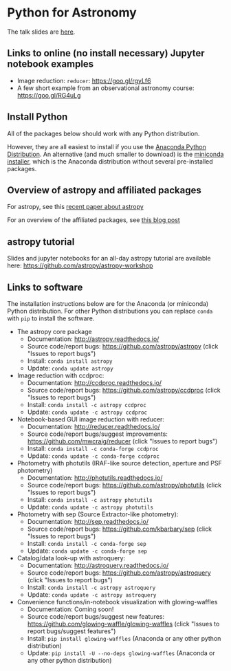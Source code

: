 # Python for Astronomy

The talk slides are [here](und-2018-04-06.pdf).

## Links to online (no install necessary) Jupyter notebook examples

+ Image reduction: `reducer`: https://goo.gl/rgyLf6
+ A few short example from an observational astronomy course: https://goo.gl/RG4uLg

## Install Python

All of the packages below should work with any Python distribution.

However, they are all easiest to install if you use the [Anaconda Python Distribution](https://www.anaconda.com/download/#macos). An alternative (and much smaller to download) is the [miniconda installer](https://conda.io/miniconda.html), which is the Anaconda distribution without several pre-installed packages.

## Overview of astropy and affiliated packages

For astropy, see this [recent paper about astropy](https://arxiv.org/abs/1801.02634)

For an overview of the affiliated packages, see [this blog post](https://www.numfocus.org/uncategorized/leveling-up-with-open-astronomy-astropy-affiliated-packages)

## astropy tutorial

Slides and jupyter notebooks for an all-day astropy tutorial are available here: https://github.com/astropy/astropy-workshop

## Links to software

The installation instructions below are for the Anaconda (or miniconda) Python distribution. For other Python distributions you can replace `conda` with `pip` to install the software.

+ The astropy core package
    * Documentation: http://astropy.readthedocs.io/
    * Source code/report bugs: https://github.com/astropy/astropy (click "Issues to report bugs")
    * Install: `conda install astropy`
    * Update: `conda update astropy`
+ Image reduction with ccdproc:
    * Documentation: http://ccdproc.readthedocs.io/
    * Source code/report bugs: https://github.com/astropy/ccdproc (click "Issues to report bugs")
    * Install: `conda install -c astropy ccdproc`
    * Update: `conda update -c astropy ccdproc`
+ Notebook-based GUI image reduction with reducer:
    * Documentation: http://reducer.readthedocs.io/
    * Source code/report bugs/suggest improvements: https://github.com/mwcraig/reducer (click "Issues to report bugs")
    * Install: `conda install -c conda-forge ccdproc`
    * Update: `conda update -c conda-forge ccdproc`
+ Photometry with photutils (IRAF-like source detection, aperture and PSF photometry)
    * Documentation: http://photutils.readthedocs.io/
    * Source code/report bugs: https://github.com/astropy/photutils (click "Issues to report bugs")
    * Install: `conda install -c astropy photutils`
    * Update: `conda update -c astropy photutils`
+ Photometry with sep (Source Extractor-like photometry):
    * Documentation: http://sep.readthedocs.io/
    * Source code/report bugs: https://github.com/kbarbary/sep (click "Issues to report bugs")
    * Install: `conda install -c conda-forge sep`
    * Update: `conda update -c conda-forge sep`
+ Catalog/data look-up with astroquery:
    * Documentation: http://astroquery.readthedocs.io/
    * Source code/report bugs: https://github.com/astropy/astroquery (click "Issues to report bugs")
    * Install: `conda install -c astropy astroquery`
    * Update: `conda update -c astropy astroquery`
+ Convenience functions/in-notebook visualization with glowing-waffles
    * Documentation: Coming soon!
    * Source code/report bugs/suggest new features: https://github.com/glowing-waffle/glowing-waffles (click "Issues to report bugs/suggest features")
    * Install: `pip install glowing-waffles` (Anaconda or any other python distribution)
    * Update: `pip install -U --no-deps glowing-waffles` (Anaconda or any other python distribution)

